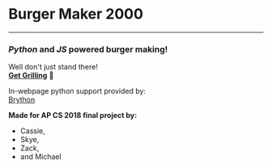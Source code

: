 # Burger Maker 2000
---
### _Python_ and _JS_ powered burger making!

Well don't just stand there!\
[__Get Grilling__](https://burgermaker.github.io/) :hamburger:

In-webpage python support provided by:\
[Brython](https://brython.info/)

__Made for AP CS 2018 final project by:__
* Cassie,
* Skye,
* Zack,
* and Michael
